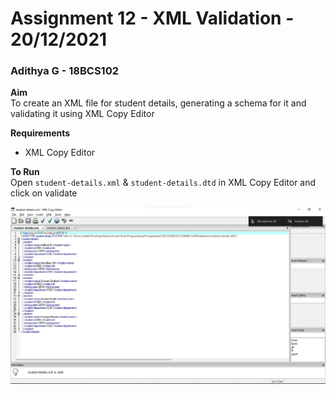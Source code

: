 # Assignment 12 - XML Validation - 20/12/2021

### Adithya G - 18BCS102

**Aim**<br />
To create an XML file for student details, generating a schema for it and validating it using XML Copy Editor

**Requirements**

- XML Copy Editor

**To Run**<br />
Open `student-details.xml` & `student-details.dtd` in XML Copy Editor and click on validate

![Sample Screenshot](https://github.com/aad8ya/Internet-and-Web-Programming/blob/main/Assignment%2012%20%20-%20XML%20Validation/SampleScreenshot.jpg)
